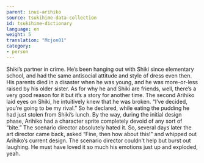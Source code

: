 ```yaml
---
parent: inui-arihiko
source: tsukihime-data-collection
id: tsukihime-dictionary
language: en
weight: 5
translation: "Mcjon01"
category:
- person
---
```


Shiki’s partner in crime.
He’s been hanging out with Shiki since elementary school, and had the same antisocial attitude and style of dress even then. His parents died in a disaster when he was young, and he was more-or-less raised by his older sister.
As for why he and Shiki are friends, well, there’s a very good reason for it but it’s a story for another time.
The second Arihiko laid eyes on Shiki, he intuitively knew that he was broken. “I’ve decided, you’re going to be my rival.” So he declared, while eating the pudding he had just stolen from Shiki’s lunch.
By the way, during the initial design phase, Arihiko had a character sprite completely devoid of any sort of “bite.” The scenario director absolutely hated it. So, several days later the art director came back, asked “Fine, then how about this!” and whipped out Arihiko’s current design. The scenario director couldn’t help but burst out laughing. He must have loved it so much his emotions just up and exploded, yeah.
